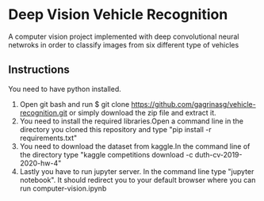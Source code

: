 # Deep Vision Vehicle Recognition

A computer vision project implemented with deep convolutional neural netwroks in order to classify images
from six different type of vehicles

## Instructions

You need to have python installed.

1. Open git bash and run $ git clone https://github.com/gagrinasg/vehicle-recognition.git or simply download the zip file and extract it.
2. You need to install the required libraries.Open a command line in the directory you cloned this repository and type "pip install -r requirements.txt"
3. You need to download the dataset from kaggle.In the command line of the directory type "kaggle competitions download -c duth-cv-2019-2020-hw-4"
4. Lastly you have to run jupyter server. In the command line type "jupyter notebook". It should redirect you to your default browser where you can run computer-vision.ipynb
